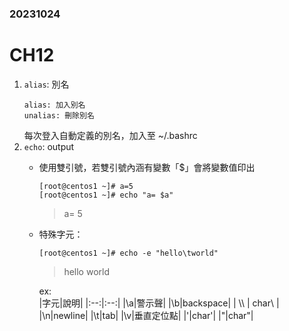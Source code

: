 ### 20231024
# CH12
1. `alias`: 別名
    ```
    alias: 加入別名
    unalias: 刪除別名
    ```
    每次登入自動定義的別名，加入至 ~/.bashrc
2. `echo`: output  
    - 使用雙引號，若雙引號內涵有變數「$」會將變數值印出
        ```
        [root@centos1 ~]# a=5
        [root@centos1 ~]# echo "a= $a"
        ```
        > a= 5
    - 特殊字元：
        ```
        [root@centos1 ~]# echo -e "hello\tworld"
        ```
        > hello	world 

        ex:  
        |字元|說明|
        |:--:|:--:|
        |\a|警示聲|
        |\b|backspace|
        | \\\ | char\ |
        |\n|newline|
        |\t|tab|
        |\v|垂直定位點|
        |\'|char'|
        |\"|char"|